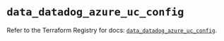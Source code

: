 # `data_datadog_azure_uc_config`

Refer to the Terraform Registry for docs: [`data_datadog_azure_uc_config`](https://registry.terraform.io/providers/datadog/datadog/3.76.0/docs/data-sources/azure_uc_config).
